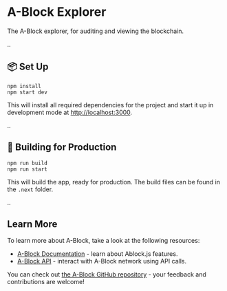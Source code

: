 # A-Block Explorer

The A-Block explorer, for auditing and viewing the blockchain.

..

## 📦 Set Up

```
npm install
npm start dev
```

This will install all required dependencies for the project and start it up in development mode at  [http://localhost:3000](http://localhost:3000). 

..

## 🔧 Building for Production

```
npm run build
npm run start
```

This will build the app, ready for production. The build files can be found in the `.next` folder.

..

## Learn More

To learn more about A-Block, take a look at the following resources:

- [A-Block Documentation](https://a-block.io/docs) - learn about Ablock.js features.
- [A-Block API](https://a-block.io/docs/api/overview) - interact with A-Block network using API calls.

You can check out [the A-Block GitHub repository](https://github.com/ABlockOfficial) - your feedback and contributions are welcome!

